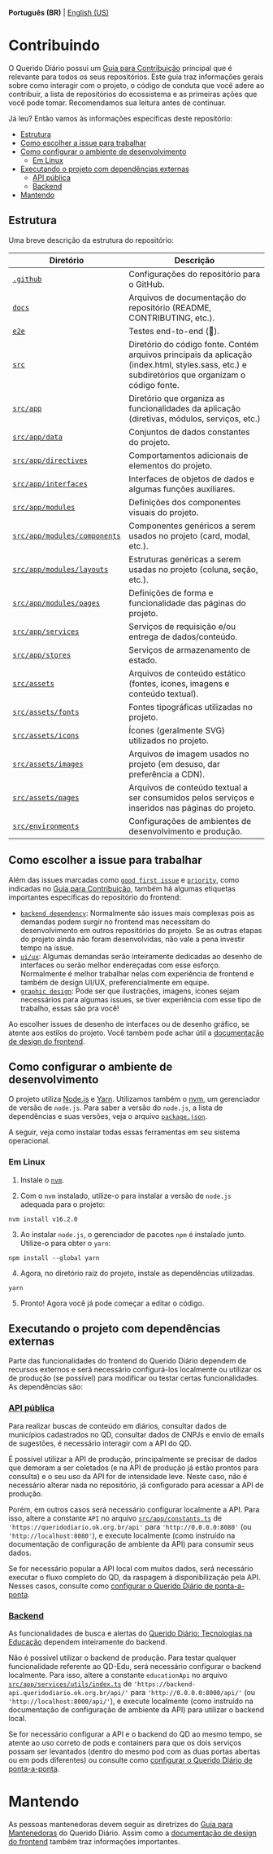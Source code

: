 **Português (BR)** | [English (US)](/docs/CONTRIBUTING-en-US.md)

# Contribuindo
O Querido Diário possui um [Guia para Contribuição](https://docs.queridodiario.ok.org.br/pt-br/latest/contribuindo/guia-de-contribuicao.html#contribuindo) principal que é relevante para todos os seus repositórios. Este guia traz informações gerais sobre como interagir com o projeto, o código de conduta que você adere ao contribuir, a lista de repositórios do ecossistema e as primeiras ações que você pode tomar. Recomendamos sua leitura antes de continuar.

Já leu? Então vamos às informações específicas deste repositório:
- [Estrutura](#estrutura)
- [Como escolher a issue para trabalhar](#como-escolher-a-issue-para-trabalhar)
- [Como configurar o ambiente de desenvolvimento](#como-configurar-o-ambiente-de-desenvolvimento)
    - [Em Linux](#em-linux)
- [Executando o projeto com dependências externas](#executando-o-projeto-com-dependências-externas)
    - [API pública](#api-pública)
    - [Backend](#backend)
- [Mantendo](#mantendo)

## Estrutura

Uma breve descrição da estrutura do repositório:

| **Diretório**                                               | **Descrição**                                                                                                                                    |
|-------------------------------------------------------------|--------------------------------------------------------------------------------------------------------------------------------------------------|
| [`.github`](/.github)                                       | Configurações do repositório para o GitHub.                                                                                                      |
| [`docs`](/docs)                                             | Arquivos de documentação do repositório (README, CONTRIBUTING, etc.).                                                                            |
| [`e2e`](/e2e)                                               | Testes end-to-end (👀).                                                                                                                       |
| [`src`](/src)                                               | Diretório do código fonte. Contém arquivos principais da aplicação (index.html, styles.sass, etc.) e subdiretórios que organizam o código fonte. |
| [`src/app`](/src/app)                                       | Diretório que organiza as funcionalidades da aplicação (diretivas, módulos, serviços, etc.)                                                      |
| [`src/app/data`](/src/app/data)                             | Conjuntos de dados constantes do projeto.                                                                                                        |
| [`src/app/directives`](/src/app/directives)                 | Comportamentos adicionais de elementos do projeto.                                                                                               |
| [`src/app/interfaces`](/src/app/interfaces)                 | Interfaces de objetos de dados e algumas funções auxiliares.                                                                                     |
| [`src/app/modules`](/src/app/modules)                       | Definições dos componentes visuais do projeto.                                                                                                   |
| [`src/app/modules/components`](/src/app/modules/components) | Componentes genéricos a serem usados no projeto (card, modal, etc.).                                                                             |
| [`src/app/modules/layouts`](/src/app/modules/layouts)       | Estruturas genéricas a serem usadas no projeto (coluna, seção, etc.).                                                                            |
| [`src/app/modules/pages`](/src/app/modules/pages)           | Definições de forma e funcionalidade das páginas do projeto.                                                                                     |
| [`src/app/services`](/src/app/services)                     | Serviços de requisição e/ou entrega de dados/conteúdo.                                                                                           |
| [`src/app/stores`](/src/app/stores)                         | Serviços de armazenamento de estado.                                                                                                             |
| [`src/assets`](/src/assets)                                 | Arquivos de conteúdo estático (fontes, ícones, imagens e conteúdo textual).                                                                      |
| [`src/assets/fonts`](/src/assets/fonts)                     | Fontes tipográficas utilizadas no projeto.                                                                                                       |
| [`src/assets/icons`](/src/assets/icons)                     | Ícones (geralmente SVG) utilizados no projeto.                                                                                                   |
| [`src/assets/images`](/src/assets/images)                   | Arquivos de imagem usados no projeto (em desuso, dar preferência a CDN).                                                                         |
| [`src/assets/pages`](/src/assets/pages)                     | Arquivos de conteúdo textual a ser consumidos pelos serviços e inseridos nas páginas do projeto.                                                 |
| [`src/environments`](/src/environments)                     | Configurações de ambientes de desenvolvimento e produção.                                                                                        |


## Como escolher a issue para trabalhar

Além das issues marcadas como [`good first issue`](https://github.com/okfn-brasil/querido-diario-frontend/issues?q=is%3Aissue+is%3Aopen+label%3A%22good+first+issue%22) e [`priority`](https://github.com/okfn-brasil/querido-diario-frontend/issues?q=is%3Aissue+is%3Aopen+label%3A%22priority%22), como indicadas no [Guia para Contribuição](https://docs.queridodiario.ok.org.br/pt-br/latest/contribuindo/guia-de-contribuicao.html#contribuindo), também há algumas etiquetas importantes específicas do repositório do frontend:
- [`backend dependency`](https://github.com/okfn-brasil/querido-diario-frontend/issues?q=is%3Aissue+is%3Aopen+label%3A%22backend+dependency%22): Normalmente são issues mais complexas pois as demandas podem surgir no frontend mas necessitam do desenvolvimento em outros repositórios do projeto. Se as outras etapas do projeto ainda não foram desenvolvidas, não vale a pena investir tempo na issue.
- [`ui/ux`](https://github.com/okfn-brasil/querido-diario-frontend/issues?q=is%3Aissue+is%3Aopen+label%3Aui%2Fux): Algumas demandas serão inteiramente dedicadas ao desenho de interfaces ou serão melhor endereçadas com esse esforço. Normalmente é melhor trabalhar nelas com experiência de frontend e também de design UI/UX, preferencialmente em equipe.
- [`graphic design`](https://github.com/okfn-brasil/querido-diario-frontend/issues?q=is%3Aissue+is%3Aopen+label%3A%22graphic+design%22): Pode ser que ilustrações, imagens, ícones sejam necessários para algumas issues, se tiver experiência com esse tipo de trabalho, essas são pra você!

Ao escolher issues de desenho de interfaces ou de desenho gráfico, se atente aos estilos do projeto. Você também pode achar útil a [documentação de design do frontend](https://docs.queridodiario.ok.org.br/pt-br/latest/contribuindo/frontend.html).

## Como configurar o ambiente de desenvolvimento
O projeto utiliza [Node.js](https://nodejs.org/) e [Yarn](https://yarnpkg.com/). Utilizamos também o [nvm](https://github.com/nvm-sh/nvm), um gerenciador de versão de `node.js`. Para saber a versão do `node.js`, a lista de dependências e suas versões, veja o arquivo [`package.json`](../package.json). 

A seguir, veja como instalar todas essas ferramentas em seu sistema operacional.

### Em Linux

1. Instale o [`nvm`](https://github.com/nvm-sh/nvm).

2. Com o `nvm` instalado, utilize-o para instalar a versão de `node.js` adequada para o projeto:
```console
nvm install v16.2.0
```

3. Ao instalar `node.js`, o gerenciador de pacotes `npm` é instalado junto. Utilize-o para obter o `yarn`:
```console
npm install --global yarn
```

4. Agora, no diretório raíz do projeto, instale as dependências utilizadas.
```console
yarn
```

5. Pronto! Agora você já pode começar a editar o código.

## Executando o projeto com dependências externas

Parte das funcionalidades do frontend do Querido Diário dependem de recursos externos e será necessário configurá-los localmente ou utilizar os de produção (se possível) para modificar ou testar certas funcionalidades. As dependências são:

### [API pública](https://github.com/okfn-brasil/querido-diario-api/)

Para realizar buscas de conteúdo em diários, consultar dados de municípios cadastrados no QD, consultar dados de CNPJs e envio de emails de sugestões, é necessário interagir com a API do QD.

É possível utilizar a API de produção, principalmente se precisar de dados que demoram a ser coletados (e na API de produção já estão prontos para consulta) e o seu uso da API for de intensidade leve. Neste caso, não é necessário alterar nada no repositório, já configurado para acessar a API de produção.

Porém, em outros casos será necessário configurar localmente a API. Para isso, altere a constante `API` no arquivo [`src/app/constants.ts`](src/app/constants.ts) de `'https://queridodiario.ok.org.br/api'` para `'http://0.0.0.0:8080'` (ou `'http://localhost:8080'`), e execute localmente (como instruído na documentação de configuração de ambiente da API) para consumir seus dados.

Se for necessário popular a API local com muitos dados, será necessário executar o fluxo completo do QD, da raspagem à disponibilização pela API. Nesses casos, consulte como [configurar o Querido Diário de ponta-a-ponta](https://docs.queridodiario.ok.org.br/pt-br/latest/contribuindo/configuracao-de-ponta-a-ponta.html).

### [Backend](https://github.com/okfn-brasil/querido-diario-backend/)

As funcionalidades de busca e alertas do [Querido Diário: Tecnologias na Educação](https://queridodiario.ok.org.br/educacao) dependem inteiramente do backend.

Não é possível utilizar o backend de produção. Para testar qualquer funcionalidade referente ao QD-Edu, será necessário configurar o backend localmente. Para isso, altere a constante `educationApi` no arquivo [`src/app/services/utils/index.ts`](src/app/services/utils/index.ts) de `'https://backend-api.queridodiario.ok.org.br/api/'` para `'http://0.0.0.0:8000/api/'` (ou `'http://localhost:8000/api/'`), e execute localmente (como instruído na documentação de configuração de ambiente da API) para utilizar o backend local.

Se for necessário configurar a API e o backend do QD ao mesmo tempo, se atente ao uso correto de pods e containers para que os dois serviços possam ser levantados (dentro do mesmo pod com as duas portas abertas ou em pods diferentes) ou consulte como [configurar o Querido Diário de ponta-a-ponta](https://docs.queridodiario.ok.org.br/pt-br/latest/contribuindo/configuracao-de-ponta-a-ponta.html).

# Mantendo
As pessoas mantenedoras devem seguir as diretrizes do [Guia para Mantenedoras](https://docs.queridodiario.ok.org.br/pt-br/latest/contribuindo/guia-de-contribuicao.html#mantendo) do Querido Diário. Assim como a [documentação de design do frontend](https://docs.queridodiario.ok.org.br/pt-br/latest/contribuindo/frontend.html) também traz informações importantes.
